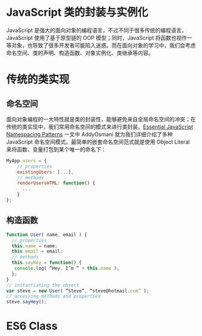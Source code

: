 # JavaScript 类的封装与实例化

JavaScript 是强大的面向对象的编程语言，不过不同于很多传统的编程语言，JavaScript 使用了基于原型链的 OOP 模型；同时，JavaScript 将函数也视作一等对象，也导致了很多开发者可能陷入迷惑。而在面向对象的学习中，我们会考虑命名空间、类的声明、构造函数、对象实例化、类继承等内容。

# 传统的类实现

## 命名空间

面向对象编程的一大特性就是类的封装性，能够避免来自全局命名空间的冲突；在传统的类实现中，我们常用命名空间的模式来进行类封装，[Essential JavaScript Namespacing Patterns](https://addyosmani.com/blog/essential-js-namespacing/#beginners) 一文中 AddyOsmani 就为我们详细介绍了多种 JavaScript 命名空间模式。最简单的嵌套命名空间范式就是使用 Object Literal 来将函数、变量打包到某个唯一的命名下：

```js
MyApp.users = {
    // properties
    existingUsers: [...],
    // methods
    renderUsersHTML: function() {
      ...
    }
};
```

## 构造函数

```js
function User( name, email ) {
  // properties
  this.name = name;
  this.email = email;
  // methods
  this.sayHey = function() {
   console.log( “Hey, I’m “ + this.name );
  };
}
// instantiating the object
var steve = new User( “Steve”, “steve@hotmail.com” );
// accessing methods and properties
steve.sayHey();
```



# ES6 Class
